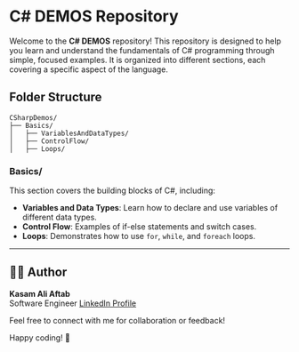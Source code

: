 # C# DEMOS Repository

Welcome to the **C# DEMOS** repository! This repository is designed to help you learn and understand the fundamentals of C# programming through simple, focused examples. It is organized into different sections, each covering a specific aspect of the language.

## Folder Structure

```
CSharpDemos/
├── Basics/
│   ├── VariablesAndDataTypes/
│   ├── ControlFlow/
│   ├── Loops/
```

### Basics/
This section covers the building blocks of C#, including:
- **Variables and Data Types**: Learn how to declare and use variables of different data types.
- **Control Flow**: Examples of if-else statements and switch cases.
- **Loops**: Demonstrates how to use `for`, `while`, and `foreach` loops.


---

## 🧑‍💻 Author

**Kasam Ali Aftab**  
Software Engineer
[LinkedIn Profile](https://www.linkedin.com/in/kasam-software-engineer/)

Feel free to connect with me for collaboration or feedback!

Happy coding! 🚀
